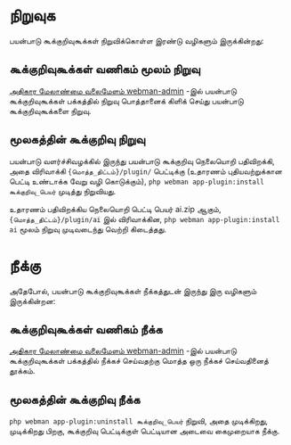 # நிறுவுக

பயன்பாடு கூக்குறிவுகூக்கள் நிறுவிக்கொள்ள இரண்டு வழிகளும் இருக்கின்றது:

## கூக்குறிவுகூக்கள் வணிகம் மூலம் நிறுவு
[அதிகார மேலாண்மை வலைமேளம் webman-admin](https://www.workerman.net/plugin/82) -இல் பயன்பாடு கூக்குறிவுகூக்கள் பக்கத்தில் நிறுவு பொத்தானைக் கிளிக் செய்து பயன்பாடு கூக்குறிவுகூக்களை நிறுவு.

## மூலகத்தின் கூக்குறிவு நிறுவு
பயன்பாடு வளர்ச்சிவழக்கில் இருந்து பயன்பாடு கூக்குறிவு நெலையொறி பதிவிறக்கி, அதை விரிவாக்கி `{மொத்த_திட்டம்}/plugin/` பெட்டிக்கு (உதாரணம் புதியவற்றுக்கான பெட்டி உண்டாக்க வேறு வழி கொடுக்கும்), `php webman app-plugin:install கூக்குறிவு_பெயர்` முடித்து நிறுவியது.

உதாரணம் பதிவிறக்கிய நெலையொறி பெட்டி பெயர் ai.zip ஆகும், `{மொத்த_திட்டம்}/plugin/ai` இல் விரிவாக்கின, `php webman app-plugin:install ai` மூலம் நிறுவு முடிவடைந்து வெற்றி கிடைத்தது.

# நீக்கு

அதேபோல், பயன்பாடு கூக்குறிவுகூக்கள் நீக்கத்துடன் இருந்து இரு வழிகளும் இருக்கின்றன:

## கூக்குறிவுகூக்கள் வணிகம் நீக்க
[அதிகார மேலாண்மை வலைமேளம் webman-admin](https://www.workerman.net/plugin/82) -இல் பயன்பாடு கூக்குறிவுகூக்கள் பக்கத்தில் நீக்கச் செய்வதற்கு மொத்த ஒரு நீக்கச் செய்வதினைத் தூக்கம்.

## மூலகத்தின் கூக்குறிவு நீக்க
`php webman app-plugin:uninstall கூக்குறிவு_பெயர்` நிறுவி, அதை முடிக்கிறது, முடிக்கிறது பிறகு, கூக்குறிவு பெட்டிக்குள் பெட்டியான அடைவை கைமுறையாக நீக்கு.
